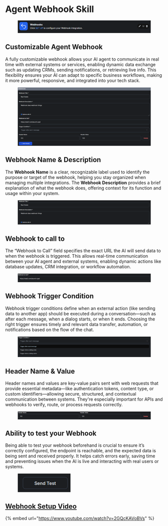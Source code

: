 # Agent Webhook Skill

<figure><img src=".gitbook/assets/image (34) (1).png" alt=""><figcaption></figcaption></figure>

## Customizable Agent Webhook

A fully customizable webhook allows your AI agent to communicate in real time with external systems or services, enabling dynamic data exchange such as updating CRMs, sending notifications, or retrieving live info. This flexibility ensures your AI can adapt to specific business workflows, making it more powerful, responsive, and integrated into your tech stack.

<figure><img src=".gitbook/assets/image (27) (1).png" alt=""><figcaption></figcaption></figure>

## Webhook Name & Description

The **Webhook Name** is a clear, recognizable label used to identify the purpose or target of the webhook, helping you stay organized when managing multiple integrations. The **Webhook Description** provides a brief explanation of what the webhook does, offering context for its function and usage within your system.

<figure><img src=".gitbook/assets/image (28) (1).png" alt=""><figcaption></figcaption></figure>

## Webhook to call to

The “Webhook to Call” field specifies the exact URL the AI will send data to when the webhook is triggered. This allows real-time communication between your AI agent and external systems, enabling dynamic actions like database updates, CRM integration, or workflow automation.

<figure><img src=".gitbook/assets/image (29) (1).png" alt=""><figcaption></figcaption></figure>

## Webhook Trigger Condition

Webhook trigger conditions define when an external action (like sending data to another app) should be executed during a conversation—such as after each message, when a dialog starts, or when it ends. Choosing the right trigger ensures timely and relevant data transfer, automation, or notifications based on the flow of the chat.

<figure><img src=".gitbook/assets/image (30) (1).png" alt=""><figcaption></figcaption></figure>

## Header Name & Value

Header names and values are key-value pairs sent with web requests that provide essential metadata—like authentication tokens, content type, or custom identifiers—allowing secure, structured, and contextual communication between systems. They're especially important for APIs and webhooks to verify, route, or process requests correctly.

<figure><img src=".gitbook/assets/image (31) (1).png" alt=""><figcaption></figcaption></figure>

## Ability to test your Webhook

Being able to test your webhook beforehand is crucial to ensure it’s correctly configured, the endpoint is reachable, and the expected data is being sent and received properly. It helps catch errors early, saving time and preventing issues when the AI is live and interacting with real users or systems.

<figure><img src=".gitbook/assets/image (33) (1).png" alt=""><figcaption></figcaption></figure>

## [Webhook Setup Video](https://www.youtube.com/watch?v=2GQcKAVoBVs)

{% embed url="https://www.youtube.com/watch?v=2GQcKAVoBVs" %}
